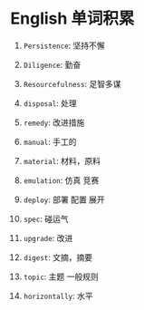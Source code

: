 # English 单词积累

1. `Persistence`: 坚持不懈

2. `Diligence`: 勤奋

3.  `Resourcefulness`: 足智多谋

4. `disposal`: 处理

5. `remedy`: 改进措施

6. `manual`: 手工的

7. `material`: 材料，原料 

8. `emulation`: 仿真 竞赛

9. `deploy`: 部署 配置 展开

10. `spec`: 碰运气 

11. `upgrade`: 改进

12. `digest`: 文摘，摘要

13. `topic`: 主题 一般规则 

14. `horizontally`: 水平


